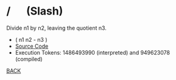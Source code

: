 # / &emsp; (Slash)
Divide n1 by n2, leaving the quotient n3.
* ( n1 n2 - n3 )
* [Source Code](../words/core/Slash.cs)
* Execution Tokens: 1486493990 (interpreted) and 949623078 (compiled)


[BACK](builtins.md#Slash)
